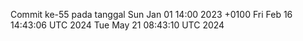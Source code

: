 Commit ke-55 pada tanggal Sun Jan 01 14:00 2023 +0100
Fri Feb 16 14:43:06 UTC 2024
Tue May 21 08:43:10 UTC 2024
